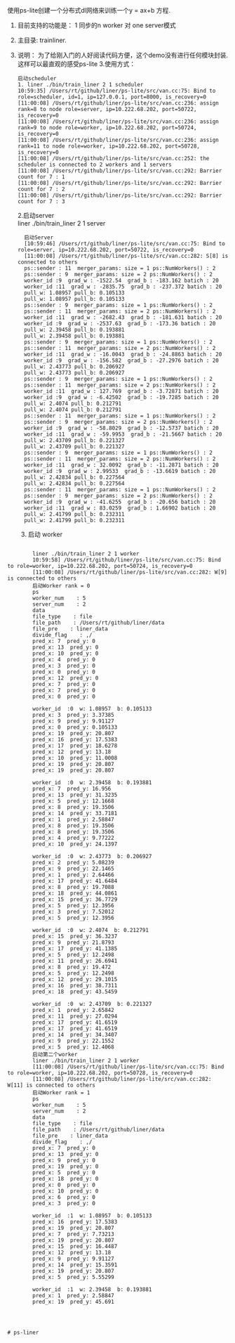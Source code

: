 使用ps-lite创建一个分布式dl网络来训练一个y = ax+b 方程.  
1. 目前支持的功能是： 1 同步的n worker 对 one server模式  
2. 主目录: trainliner.   
3. 说明： 为了给刚入门的人好阅读代码方便，这个demo没有进行任何模块封装.这样可以最直观的感受ps-lite
3.使用方式：

       启动scheduler
       1. liner ./bin/train_liner 2 1 scheduler
       10:59:35] /Users/rt/github/liner/ps-lite/src/van.cc:75: Bind to role=scheduler, id=1, ip=127.0.0.1, port=8000, is_recovery=0
       [11:00:08] /Users/rt/github/liner/ps-lite/src/van.cc:236: assign rank=8 to node role=server, ip=10.222.68.202, port=50722, is_recovery=0
       [11:00:08] /Users/rt/github/liner/ps-lite/src/van.cc:236: assign rank=9 to node role=worker, ip=10.222.68.202, port=50724, is_recovery=0
       [11:00:08] /Users/rt/github/liner/ps-lite/src/van.cc:236: assign rank=11 to node role=worker, ip=10.222.68.202, port=50728, is_recovery=0
       [11:00:08] /Users/rt/github/liner/ps-lite/src/van.cc:252: the scheduler is connected to 2 workers and 1 servers
       [11:00:08] /Users/rt/github/liner/ps-lite/src/van.cc:292: Barrier count for 7 : 1
       [11:00:08] /Users/rt/github/liner/ps-lite/src/van.cc:292: Barrier count for 7 : 2
       [11:00:08] /Users/rt/github/liner/ps-lite/src/van.cc:292: Barrier count for 7 : 3
     2.启动server  
         liner ./bin/train_liner 2 1 server  

         启动Server
         [10:59:46] /Users/rt/github/liner/ps-lite/src/van.cc:75: Bind to role=server, ip=10.222.68.202, port=50722, is_recovery=0
         [11:00:08] /Users/rt/github/liner/ps-lite/src/van.cc:282: S[8] is connected to others
         ps::sender : 11  merger_params: size = 1 ps::NumWorkers() : 2
         ps::sender : 9  merger_params: size = 2 ps::NumWorkers() : 2
         worker_id :9  grad_w : -1522.54  grad_b : -183.162 batich : 20  
         worker_id :11  grad_w : -2835.75  grad_b : -237.372 batich : 20  
         pull_w: 1.08957 pull_b: 0.105133
         pull_w: 1.08957 pull_b: 0.105133
         ps::sender : 9  merger_params: size = 1 ps::NumWorkers() : 2
         ps::sender : 11  merger_params: size = 2 ps::NumWorkers() : 2
         worker_id :11  grad_w : -2682.43  grad_b : -181.631 batich : 20  
         worker_id :9  grad_w : -2537.63  grad_b : -173.36 batich : 20  
         pull_w: 2.39458 pull_b: 0.193881
         pull_w: 2.39458 pull_b: 0.193881
         ps::sender : 9  merger_params: size = 1 ps::NumWorkers() : 2
         ps::sender : 11  merger_params: size = 2 ps::NumWorkers() : 2
         worker_id :11  grad_w : -16.0043  grad_b : -24.8863 batich : 20  
         worker_id :9  grad_w : -156.582  grad_b : -27.2976 batich : 20  
         pull_w: 2.43773 pull_b: 0.206927
         pull_w: 2.43773 pull_b: 0.206927
         ps::sender : 9  merger_params: size = 1 ps::NumWorkers() : 2
         ps::sender : 11  merger_params: size = 2 ps::NumWorkers() : 2
         worker_id :11  grad_w : 127.769  grad_b : -3.72871 batich : 20  
         worker_id :9  grad_w : -6.42502  grad_b : -19.7285 batich : 20  
         pull_w: 2.4074 pull_b: 0.212791
         pull_w: 2.4074 pull_b: 0.212791
         ps::sender : 11  merger_params: size = 1 ps::NumWorkers() : 2
         ps::sender : 9  merger_params: size = 2 ps::NumWorkers() : 2
         worker_id :9  grad_w : -58.8029  grad_b : -12.5737 batich : 20  
         worker_id :11  grad_w : -59.9953  grad_b : -21.5667 batich : 20  
         pull_w: 2.43709 pull_b: 0.221327
         pull_w: 2.43709 pull_b: 0.221327
         ps::sender : 9  merger_params: size = 1 ps::NumWorkers() : 2
         ps::sender : 11  merger_params: size = 2 ps::NumWorkers() : 2
         worker_id :11  grad_w : 32.0092  grad_b : -11.2871 batich : 20  
         worker_id :9  grad_w : 2.99533  grad_b : -13.6619 batich : 20  
         pull_w: 2.42834 pull_b: 0.227564
         pull_w: 2.42834 pull_b: 0.227564
         ps::sender : 11  merger_params: size = 1 ps::NumWorkers() : 2
         ps::sender : 9  merger_params: size = 2 ps::NumWorkers() : 2
         worker_id :9  grad_w : -41.6255  grad_b : -20.656 batich : 20  
         worker_id :11  grad_w : 83.0259  grad_b : 1.66902 batich : 20  
         pull_w: 2.41799 pull_b: 0.232311
         pull_w: 2.41799 pull_b: 0.232311

     3. 启动 worker
        ```markdown

```    
        liner ./bin/train_liner 2 1 worker 
        10:59:58] /Users/rt/github/liner/ps-lite/src/van.cc:75: Bind to role=worker, ip=10.222.68.202, port=50724, is_recovery=0
        [11:00:08] /Users/rt/github/liner/ps-lite/src/van.cc:282: W[9] is connected to others
        启动Worker rank = 0
        ps
        worker_num    : 5
        server_num    : 2
        data
        file_type    : file
        file_path    : /Users/rt/github/liner/data
        file_pre    : liner_data
        divide_flag    : ,/
        pred_x: 7  pred_y: 0
        pred_x: 13  pred_y: 0
        pred_x: 10  pred_y: 0
        pred_x: 4  pred_y: 0
        pred_x: 3  pred_y: 0
        pred_x: 0  pred_y: 0
        pred_x: 12  pred_y: 0
        pred_x: 7  pred_y: 0
        pred_x: 7  pred_y: 0
        pred_x: 0  pred_y: 0
        
        worker_id  :0  w: 1.08957  b: 0.105133
        pred_x: 3  pred_y: 3.37385
        pred_x: 9  pred_y: 9.91127
        pred_x: 0  pred_y: 0.105133
        pred_x: 19  pred_y: 20.807
        pred_x: 16  pred_y: 17.5383
        pred_x: 17  pred_y: 18.6278
        pred_x: 12  pred_y: 13.18
        pred_x: 10  pred_y: 11.0008
        pred_x: 19  pred_y: 20.807
        pred_x: 19  pred_y: 20.807
        
        worker_id  :0  w: 2.39458  b: 0.193881
        pred_x: 7  pred_y: 16.956
        pred_x: 13  pred_y: 31.3235
        pred_x: 5  pred_y: 12.1668
        pred_x: 8  pred_y: 19.3506
        pred_x: 14  pred_y: 33.7181
        pred_x: 1  pred_y: 2.58847
        pred_x: 8  pred_y: 19.3506
        pred_x: 8  pred_y: 19.3506
        pred_x: 4  pred_y: 9.77222
        pred_x: 10  pred_y: 24.1397
        
        worker_id  :0  w: 2.43773  b: 0.206927
        pred_x: 2  pred_y: 5.08239
        pred_x: 9  pred_y: 22.1465
        pred_x: 1  pred_y: 2.64466
        pred_x: 17  pred_y: 41.6484
        pred_x: 8  pred_y: 19.7088
        pred_x: 18  pred_y: 44.0861
        pred_x: 15  pred_y: 36.7729
        pred_x: 5  pred_y: 12.3956
        pred_x: 3  pred_y: 7.52012
        pred_x: 5  pred_y: 12.3956
        
        worker_id  :0  w: 2.4074  b: 0.212791
        pred_x: 15  pred_y: 36.3237
        pred_x: 9  pred_y: 21.8793
        pred_x: 17  pred_y: 41.1385
        pred_x: 5  pred_y: 12.2498
        pred_x: 11  pred_y: 26.6941
        pred_x: 8  pred_y: 19.472
        pred_x: 5  pred_y: 12.2498
        pred_x: 12  pred_y: 29.1015
        pred_x: 16  pred_y: 38.7311
        pred_x: 18  pred_y: 43.5459
        
        worker_id  :0  w: 2.43709  b: 0.221327
        pred_x: 1  pred_y: 2.65842
        pred_x: 11  pred_y: 27.0294
        pred_x: 17  pred_y: 41.6519
        pred_x: 17  pred_y: 41.6519
        pred_x: 14  pred_y: 34.3407
        pred_x: 9  pred_y: 22.1552
        pred_x: 5  pred_y: 12.4068
        启动第二个worker
        liner ./bin/train_liner 2 1 worker
        [11:00:08] /Users/rt/github/liner/ps-lite/src/van.cc:75: Bind to role=worker, ip=10.222.68.202, port=50728, is_recovery=0
        [11:00:08] /Users/rt/github/liner/ps-lite/src/van.cc:282: W[11] is connected to others
        启动Worker rank = 1
        ps
        worker_num    : 5
        server_num    : 2
        data
        file_type    : file
        file_path    : /Users/rt/github/liner/data
        file_pre    : liner_data
        divide_flag    : ,/
        pred_x: 7  pred_y: 0
        pred_x: 13  pred_y: 0
        pred_x: 9  pred_y: 0
        pred_x: 19  pred_y: 0
        pred_x: 5  pred_y: 0
        pred_x: 18  pred_y: 0
        pred_x: 0  pred_y: 0
        pred_x: 10  pred_y: 0
        pred_x: 6  pred_y: 0
        pred_x: 3  pred_y: 0
        
        worker_id  :1  w: 1.08957  b: 0.105133
        pred_x: 16  pred_y: 17.5383
        pred_x: 19  pred_y: 20.807
        pred_x: 7  pred_y: 7.73213
        pred_x: 19  pred_y: 20.807
        pred_x: 15  pred_y: 16.4487
        pred_x: 12  pred_y: 13.18
        pred_x: 9  pred_y: 9.91127
        pred_x: 14  pred_y: 15.3591
        pred_x: 19  pred_y: 20.807
        pred_x: 5  pred_y: 5.55299
        
        worker_id  :1  w: 2.39458  b: 0.193881
        pred_x: 1  pred_y: 2.58847
        pred_x: 19  pred_y: 45.691

           
            
       
# ps-liner
